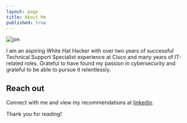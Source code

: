 ```yaml
---
layout: page
title: About Me
published: true
---
```

![jon](public/jonfin.jpeg "jon")


<p class="message">
   I am an aspiring White Hat Hacker with over two years of successful Technical Support Specialist experience at Cisco and many years of IT-related roles. Grateful to have found my passion in cybersecurity and grateful to be able to pursue it relentlessly. 
</p>


## Reach out

Connect with me and view my recommendations at [linkedin](https://www.linkedin.com/in/jonmagee/).

Thank you for reading!
